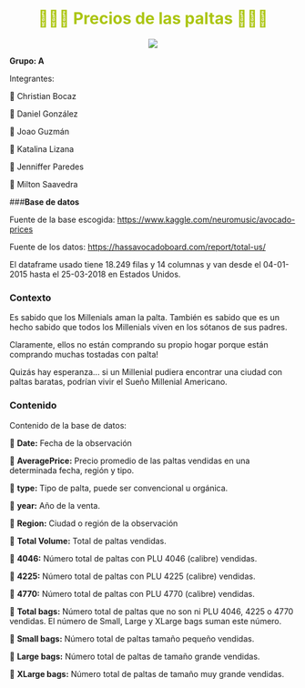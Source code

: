 <h1><center><font color = '#ABC510'>🥑🥑🥑 Precios de las paltas 🥑🥑🥑</center></font></h1>

<center><img src="https://drive.google.com/uc?id=1rMCZTjirXPSxaQbjkAlo300E6hTHd-LF"></center>

**Grupo: A**

Integrantes:

🥑 Christian Bocaz

🥑 Daniel González

🥑 Joao Guzmán

🥑 Katalina Lizana

🥑 Jenniffer Paredes

🥑 Milton Saavedra

###**Base de datos**

Fuente de la base escogida: https://www.kaggle.com/neuromusic/avocado-prices

Fuente de los datos: https://hassavocadoboard.com/report/total-us/

El dataframe usado tiene 18.249 filas y 14 columnas y van desde el 04-01-2015 hasta el 25-03-2018 en Estados Unidos.

### **Contexto**

Es sabido que los Millenials aman la palta. También es sabido que es un hecho sabido que todos los Millenials viven en los sótanos de sus padres.

Claramente, ellos no están comprando su propio hogar porque están comprando muchas tostadas con palta!

Quizás hay esperanza... si un Millenial pudiera encontrar una ciudad con paltas baratas, podrían vivir el Sueño Millenial Americano.

### **Contenido**

Contenido de la base de datos:

🥑 **Date:** Fecha de la observación

🥑 **AveragePrice:** Precio promedio de las paltas vendidas en una determinada fecha, región y tipo.

🥑 **type:** Tipo de palta, puede ser convencional u orgánica.

🥑 **year:** Año de la venta.

🥑 **Region:** Ciudad o región de la observación

🥑 **Total Volume:** Total de paltas vendidas.

🥑 **4046:** Número total de paltas con PLU 4046 (calibre) vendidas.

🥑 **4225:** Número total de paltas con PLU 4225 (calibre) vendidas.

🥑 **4770:** Número total de paltas con PLU 4770 (calibre) vendidas.

🥑 **Total bags:** Número total de paltas que no son ni PLU 4046, 4225 o 4770 vendidas. El número de Small, Large y XLarge bags suman este número.

🥑 **Small bags:** Número total de paltas tamaño pequeño vendidas.

🥑 **Large bags:** Número total de paltas de tamaño grande vendidas.

🥑 **XLarge bags:** Número total de paltas de tamaño muy grande vendidas.
